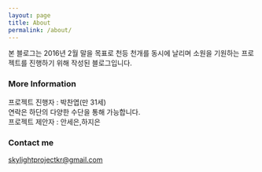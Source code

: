 ```yaml
---
layout: page
title: About
permalink: /about/
---
```


본 블로그는 2016년 2월 말을 목표로 천등 천개를 동시에 날리며 소원을 기원하는 프로젝트를 진행하기 위해 작성된 블로그입니다.

### More Information

프로젝트 진행자 : 박찬엽(만 31세)<br>
연락은 하단의 다양한 수단을 통해 가능합니다.<br>
프로젝트 제안자 : 안세은,하지은

### Contact me

[skylightprojectkr@gmail.com](mailto:skylightprojectkr@gmail.com)
